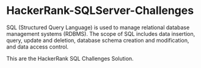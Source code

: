 # HackerRank-SQLServer-Challenges
SQL (Structured Query Language) is used to manage relational database management systems (RDBMS). 
The scope of SQL includes data insertion, query, update and deletion, database schema creation and modification, and data access control.

This are the HackerRank SQL Challenges Solution.
